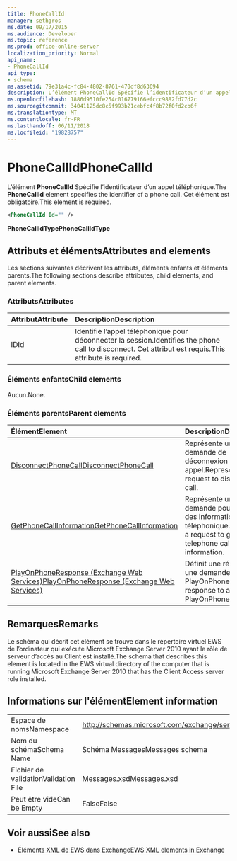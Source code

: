 ```yaml
---
title: PhoneCallId
manager: sethgros
ms.date: 09/17/2015
ms.audience: Developer
ms.topic: reference
ms.prod: office-online-server
localization_priority: Normal
api_name:
- PhoneCallId
api_type:
- schema
ms.assetid: 79e31a4c-fc84-4802-8761-470df8d63694
description: L’élément PhoneCallId Spécifie l’identificateur d’un appel téléphonique. Cet élément est obligatoire.
ms.openlocfilehash: 1886d9510fe254c016779166efccc9882fd77d2c
ms.sourcegitcommit: 34041125dc8c5f993b21cebfc4f8b72f0fd2cb6f
ms.translationtype: MT
ms.contentlocale: fr-FR
ms.lasthandoff: 06/11/2018
ms.locfileid: "19828757"
---
```

# <a name="phonecallid"></a><span data-ttu-id="fdcf5-104">PhoneCallId</span><span class="sxs-lookup"><span data-stu-id="fdcf5-104">PhoneCallId</span></span>

<span data-ttu-id="fdcf5-105">L’élément **PhoneCallId** Spécifie l’identificateur d’un appel téléphonique.</span><span class="sxs-lookup"><span data-stu-id="fdcf5-105">The **PhoneCallId** element specifies the identifier of a phone call.</span></span> <span data-ttu-id="fdcf5-106">Cet élément est obligatoire.</span><span class="sxs-lookup"><span data-stu-id="fdcf5-106">This element is required.</span></span> 
  
```xml
<PhoneCallId Id="" />
```

 <span data-ttu-id="fdcf5-107">**PhoneCallIdType**</span><span class="sxs-lookup"><span data-stu-id="fdcf5-107">**PhoneCallIdType**</span></span>
## <a name="attributes-and-elements"></a><span data-ttu-id="fdcf5-108">Attributs et éléments</span><span class="sxs-lookup"><span data-stu-id="fdcf5-108">Attributes and elements</span></span>

<span data-ttu-id="fdcf5-109">Les sections suivantes décrivent les attributs, éléments enfants et éléments parents.</span><span class="sxs-lookup"><span data-stu-id="fdcf5-109">The following sections describe attributes, child elements, and parent elements.</span></span>
  
### <a name="attributes"></a><span data-ttu-id="fdcf5-110">Attributs</span><span class="sxs-lookup"><span data-stu-id="fdcf5-110">Attributes</span></span>

|<span data-ttu-id="fdcf5-111">**Attribut**</span><span class="sxs-lookup"><span data-stu-id="fdcf5-111">**Attribute**</span></span>|<span data-ttu-id="fdcf5-112">**Description**</span><span class="sxs-lookup"><span data-stu-id="fdcf5-112">**Description**</span></span>|
|:-----|:-----|
|<span data-ttu-id="fdcf5-113">ID</span><span class="sxs-lookup"><span data-stu-id="fdcf5-113">Id</span></span>  <br/> |<span data-ttu-id="fdcf5-114">Identifie l’appel téléphonique pour déconnecter la session.</span><span class="sxs-lookup"><span data-stu-id="fdcf5-114">Identifies the phone call to disconnect.</span></span> <span data-ttu-id="fdcf5-115">Cet attribut est requis.</span><span class="sxs-lookup"><span data-stu-id="fdcf5-115">This attribute is required.</span></span>  <br/> |
   
### <a name="child-elements"></a><span data-ttu-id="fdcf5-116">Éléments enfants</span><span class="sxs-lookup"><span data-stu-id="fdcf5-116">Child elements</span></span>

<span data-ttu-id="fdcf5-117">Aucun.</span><span class="sxs-lookup"><span data-stu-id="fdcf5-117">None.</span></span>
  
### <a name="parent-elements"></a><span data-ttu-id="fdcf5-118">Éléments parents</span><span class="sxs-lookup"><span data-stu-id="fdcf5-118">Parent elements</span></span>

|<span data-ttu-id="fdcf5-119">**Élément**</span><span class="sxs-lookup"><span data-stu-id="fdcf5-119">**Element**</span></span>|<span data-ttu-id="fdcf5-120">**Description**</span><span class="sxs-lookup"><span data-stu-id="fdcf5-120">**Description**</span></span>|
|:-----|:-----|
|[<span data-ttu-id="fdcf5-121">DisconnectPhoneCall</span><span class="sxs-lookup"><span data-stu-id="fdcf5-121">DisconnectPhoneCall</span></span>](disconnectphonecall.md) <br/> |<span data-ttu-id="fdcf5-122">Représente une demande de déconnexion d’un appel.</span><span class="sxs-lookup"><span data-stu-id="fdcf5-122">Represents a request to disconnect a call.</span></span>  <br/> |
|[<span data-ttu-id="fdcf5-123">GetPhoneCallInformation</span><span class="sxs-lookup"><span data-stu-id="fdcf5-123">GetPhoneCallInformation</span></span>](getphonecallinformation.md) <br/> |<span data-ttu-id="fdcf5-124">Représente une demande pour obtenir des informations d’appel téléphonique.</span><span class="sxs-lookup"><span data-stu-id="fdcf5-124">Represents a request to get telephone call information.</span></span>  <br/> |
|[<span data-ttu-id="fdcf5-125">PlayOnPhoneResponse (Exchange Web Services)</span><span class="sxs-lookup"><span data-stu-id="fdcf5-125">PlayOnPhoneResponse (Exchange Web Services)</span></span>](playonphoneresponse-exchange-web-services.md) <br/> |<span data-ttu-id="fdcf5-126">Définit une réponse à une demande de PlayOnPhone.</span><span class="sxs-lookup"><span data-stu-id="fdcf5-126">Defines a response to a PlayOnPhone request.</span></span>  <br/> |
   
## <a name="remarks"></a><span data-ttu-id="fdcf5-127">Remarques</span><span class="sxs-lookup"><span data-stu-id="fdcf5-127">Remarks</span></span>

<span data-ttu-id="fdcf5-128">Le schéma qui décrit cet élément se trouve dans le répertoire virtuel EWS de l’ordinateur qui exécute Microsoft Exchange Server 2010 ayant le rôle de serveur d’accès au Client est installé.</span><span class="sxs-lookup"><span data-stu-id="fdcf5-128">The schema that describes this element is located in the EWS virtual directory of the computer that is running Microsoft Exchange Server 2010 that has the Client Access server role installed.</span></span>
  
## <a name="element-information"></a><span data-ttu-id="fdcf5-129">Informations sur l'élément</span><span class="sxs-lookup"><span data-stu-id="fdcf5-129">Element information</span></span>

|||
|:-----|:-----|
|<span data-ttu-id="fdcf5-130">Espace de noms</span><span class="sxs-lookup"><span data-stu-id="fdcf5-130">Namespace</span></span>  <br/> |http://schemas.microsoft.com/exchange/services/2006/messages  <br/> |
|<span data-ttu-id="fdcf5-131">Nom du schéma</span><span class="sxs-lookup"><span data-stu-id="fdcf5-131">Schema Name</span></span>  <br/> |<span data-ttu-id="fdcf5-132">Schéma Messages</span><span class="sxs-lookup"><span data-stu-id="fdcf5-132">Messages schema</span></span>  <br/> |
|<span data-ttu-id="fdcf5-133">Fichier de validation</span><span class="sxs-lookup"><span data-stu-id="fdcf5-133">Validation File</span></span>  <br/> |<span data-ttu-id="fdcf5-134">Messages.xsd</span><span class="sxs-lookup"><span data-stu-id="fdcf5-134">Messages.xsd</span></span>  <br/> |
|<span data-ttu-id="fdcf5-135">Peut être vide</span><span class="sxs-lookup"><span data-stu-id="fdcf5-135">Can be Empty</span></span>  <br/> |<span data-ttu-id="fdcf5-136">False</span><span class="sxs-lookup"><span data-stu-id="fdcf5-136">False</span></span>  <br/> |
   
## <a name="see-also"></a><span data-ttu-id="fdcf5-137">Voir aussi</span><span class="sxs-lookup"><span data-stu-id="fdcf5-137">See also</span></span>



- [<span data-ttu-id="fdcf5-138">Éléments XML de EWS dans Exchange</span><span class="sxs-lookup"><span data-stu-id="fdcf5-138">EWS XML elements in Exchange</span></span>](ews-xml-elements-in-exchange.md)

